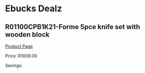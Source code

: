 
# Ebucks Dealz
## R01100CPB1K21-Forme 5pce knife set with wooden block
[Product Page](https://www.ebucks.com/web/shop/productSelected.do?prodId=1205757773&catId=1236470727)

Price: R1009.00

Savings: 


	